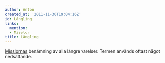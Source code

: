```yaml
---
author: Anton
created_at: '2011-11-30T19:04:16Z'
id: Långling
links:
  mention:
  - Misslor
title: Långling
---
```


[Misslornas] benämning av alla längre varelser. Termen används oftast något nedsättande.

  [Misslornas]: Misslor
